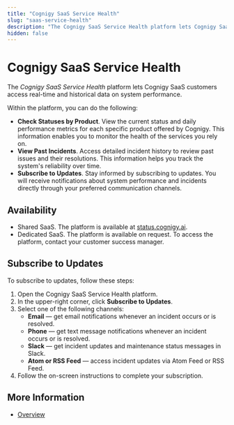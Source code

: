 ```yaml
---
title: "Cognigy SaaS Service Health"
slug: "saas-service-health"
description: "The Cognigy SaaS Service Health platform lets Cognigy SaaS customers access real-time and historical data on system performance."
hidden: false
---
```


# Cognigy SaaS Service Health

The _Cognigy SaaS Service Health_ platform lets Cognigy SaaS customers access real-time and historical data on system performance.

Within the platform, you can do the following:

- **Check Statuses by Product**. View the current status and daily performance metrics for each specific product offered by Cognigy. This information enables you to monitor the health of the services you rely on.
- **View Past Incidents**. Access detailed incident history to review past issues and their resolutions. This information helps you track the system's reliability over time.
- **Subscribe to Updates**. Stay informed by subscribing to updates. You will receive notifications about system performance and incidents directly through your preferred communication channels.

## Availability

- Shared SaaS. The platform is available at [status.cognigy.ai](https://status.cognigy.ai/).
- Dedicated SaaS. The platform is available on request. To access the platform, contact your customer success manager.

## Subscribe to Updates

To subscribe to updates, follow these steps:

1. Open the Cognigy SaaS Service Health platform.
2. In the upper-right corner, click **Subscribe to Updates**.
3. Select one of the following channels:
    - **Email** — get email notifications whenever an incident occurs or is resolved.
    - **Phone** — get text message notifications whenever an incident occurs or is resolved.
    - **Slack** — get incident updates and maintenance status messages in Slack.
    - **Atom or RSS Feed** — access incident updates via Atom Feed or RSS Feed.
4. Follow the on-screen instructions to complete your subscription.

## More Information

- [Overview](overview.md)
